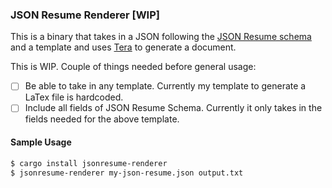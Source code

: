 ### JSON Resume Renderer [WIP]

This is a binary that takes in a JSON following the [JSON Resume schema](https://jsonresume.org/schema/) and a template and uses [Tera](https://tera.netlify.app/) to generate a document.

This is WIP. Couple of things needed before general usage:

- [ ] Be able to take in any template. Currently my template to generate a LaTex file is hardcoded.
- [ ] Include all fields of JSON Resume Schema. Currently it only takes in the fields needed for the above template.

#### Sample Usage

```bash
$ cargo install jsonresume-renderer
$ jsonresume-renderer my-json-resume.json output.txt
```